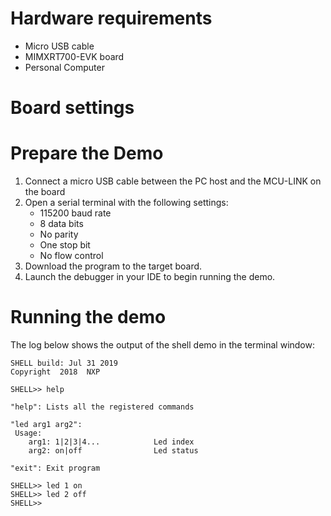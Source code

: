 Hardware requirements
=====================
- Micro USB cable
- MIMXRT700-EVK board
- Personal Computer

Board settings
============

Prepare the Demo
===============
1.  Connect a micro USB cable between the PC host and the MCU-LINK on the board
2.  Open a serial terminal with the following settings:
    - 115200 baud rate
    - 8 data bits
    - No parity
    - One stop bit
    - No flow control
3.  Download the program to the target board.
4.  Launch the debugger in your IDE to begin running the demo.

Running the demo
================
The log below shows the output of the shell demo in the terminal window:
~~~~~~~~~~~~~~~~~~~~~~~~~~~~~~~~~~~
SHELL build: Jul 31 2019
Copyright  2018  NXP

SHELL>> help

"help": Lists all the registered commands

"led arg1 arg2":
 Usage:
    arg1: 1|2|3|4...            Led index
    arg2: on|off                Led status

"exit": Exit program

SHELL>> led 1 on
SHELL>> led 2 off
SHELL>>
~~~~~~~~~~~~~~~~~~~~~~~~~~~~~~~~~~~
